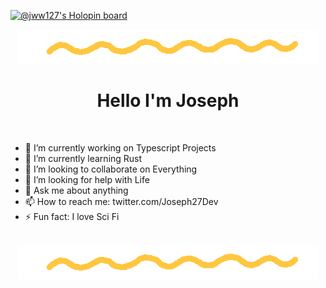 [![@jww127's Holopin board](https://holopin.me/jww127)](https://holopin.io/@jww127)

<div align="center">
<img src="./images/squiggle.gif">
<h1> Hello I'm Joseph </h1>
<br/>
</div>

- 🔭 I’m currently working on Typescript Projects
- 🌱 I’m currently learning Rust
- 👯 I’m looking to collaborate on Everything
- 🤔 I’m looking for help with Life
- 💬 Ask me about anything
- 📫 How to reach me: twitter.com/Joseph27Dev
- ⚡ Fun fact: I love Sci Fi

<div align="center">
<br/>
<img src="./images/squiggle.gif">
</div>
